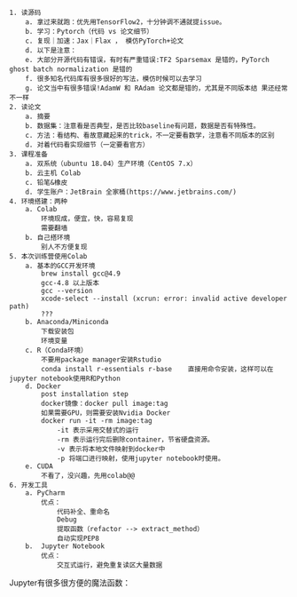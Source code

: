 	1. 读源码
		a. 拿过来就跑：优先用TensorFlow2，十分钟调不通就提issue。
		b. 学习：Pytorch（代码 vs 论文细节）
		c. 复现｜加速：Jax｜Flax ， 模仿PyTorch+论文
		d. 以下是注意：
		e. 大部分开源代码有错误，有时有严重错误:TF2 Sparsemax 是错的，PyTorch ghost batch normalization 是错的
		f. 很多知名代码库有很多很好的写法，模仿时候可以去学习
		g. 论文当中有很多错误!AdamW 和 RAdam 论文都是错的，尤其是不同版本结 果还经常不一样 
	2. 读论文
		a. 摘要
		b. 数据集：注意看是否典型，是否比较baseline有问题，数据是否有特殊性。
		c. 方法：看结构、看故意藏起来的trick，不一定要看数学，注意看不同版本的区别
		d. 对着代码看实现细节（一定要看官方）
	3. 课程准备
		a. 双系统（ubuntu 18.04）生产环境（CentOS 7.x）
		b. 云主机 Colab
		c. 铅笔&橡皮
		d. 学生账户：JetBrain 全家桶(https://www.jetbrains.com/) 
	4. 环境搭建：两种
		a. Colab
			环境现成，便宜，快，容易复现
			需要翻墙
		b. 自己搭环境
			别人不方便复现
	5. 本次训练营使用Colab
		a. 基本的GCC开发环境
			brew install gcc@4.9
			gcc-4.8 以上版本
			gcc --version
			xcode-select --install (xcrun: error: invalid active developer path)
			???
		b. Anaconda/Miniconda
			下载安装包
			环境变量
		c. R（Conda环境）
			不要用package manager安装Rstudio
			conda install r-essentials r-base    直接用命令安装，这样可以在jupyter notebook使用R和Python
		d. Docker
			post installation step
			docker镜像：docker pull image:tag
			如果需要GPU，则需要安装Nvidia Docker
			docker run -it -rm image:tag
				-it 表示采用交替式的运行
				-rm 表示运行完后删除container，节省硬盘资源。
				-v 表示将本地文件映射到docker中
				-p 将端口进行映射，使用jupyter notebook时使用。
		e. CUDA
			不看了，没兴趣，先用colab@@
	6. 开发工具
		a. PyCharm
			优点：
				代码补全、重命名
				Debug
				提取函数（refactor --> extract_method）
				自动实现PEP8
		b.  Jupyter Notebook
			优点：
				交互式运行，避免重复读区大量数据
Jupyter有很多很方便的魔法函数：
